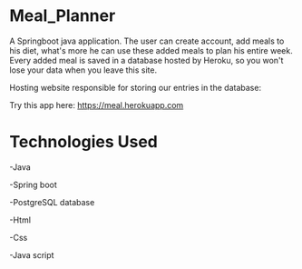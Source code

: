 # Meal_Planner

A Springboot java application. 
The user can create account, add meals to his diet, what's more he can use these added meals to plan his entire week.
Every added meal is saved in a database hosted by Heroku, so you won't lose your data when you leave this site.


Hosting website responsible for storing our entries in the database:

Try this app here: https://meal.herokuapp.com

# Technologies Used
-Java

-Spring boot

-PostgreSQL database

-Html

-Css

-Java script


